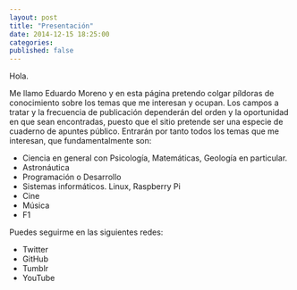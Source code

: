 ```yaml
---
layout: post
title: "Presentación"
date: 2014-12-15 18:25:00
categories: 
published: false
---
```


Hola.

Me llamo Eduardo Moreno y en esta página pretendo colgar píldoras de conocimiento sobre los temas que me interesan y ocupan. Los campos a tratar y la frecuencia de publicación dependerán del orden y la oportunidad en que sean encontradas, puesto que el sitio pretende ser una especie de cuaderno de apuntes público. Entrarán por tanto todos los temas que me interesan, que fundamentalmente son:

* Ciencia en general con Psicología, Matemáticas, Geología en particular.
* Astronáutica
* Programación o Desarrollo
* Sistemas informáticos. Linux, Raspberry Pi
* Cine
* Música
* F1

Puedes seguirme en las siguientes redes:

* Twitter
* GitHub
* Tumblr
* YouTube